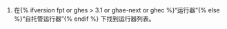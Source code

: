  1. 在{% ifversion fpt or ghes > 3.1 or ghae-next or ghec %}“运行器”{% else %}“自托管运行器”{% endif %} 下找到运行器列表。
